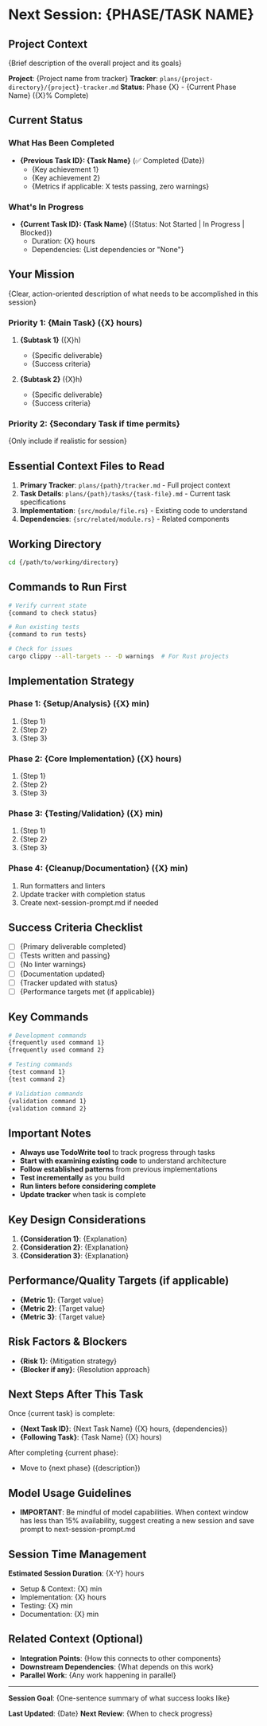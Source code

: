 # Next Session: {PHASE/TASK NAME}

## Project Context

{Brief description of the overall project and its goals}

**Project**: {Project name from tracker}
**Tracker**: `plans/{project-directory}/{project}-tracker.md`
**Status**: Phase {X} - {Current Phase Name} ({X}% Complete)

## Current Status

### What Has Been Completed
- **{Previous Task ID}: {Task Name}** (✅ Completed {Date})
  - {Key achievement 1}
  - {Key achievement 2}
  - {Metrics if applicable: X tests passing, zero warnings}

### What's In Progress
- **{Current Task ID}: {Task Name}** ({Status: Not Started | In Progress | Blocked})
  - Duration: {X} hours
  - Dependencies: {List dependencies or "None"}

## Your Mission

{Clear, action-oriented description of what needs to be accomplished in this session}

### Priority 1: {Main Task} ({X} hours)

1. **{Subtask 1}** ({X}h)
   - {Specific deliverable}
   - {Success criteria}
   
2. **{Subtask 2}** ({X}h)
   - {Specific deliverable}
   - {Success criteria}

### Priority 2: {Secondary Task if time permits}
{Only include if realistic for session}

## Essential Context Files to Read

1. **Primary Tracker**: `plans/{path}/tracker.md` - Full project context
2. **Task Details**: `plans/{path}/tasks/{task-file}.md` - Current task specifications
3. **Implementation**: `{src/module/file.rs}` - Existing code to understand
4. **Dependencies**: `{src/related/module.rs}` - Related components

## Working Directory

```bash
cd {/path/to/working/directory}
```

## Commands to Run First

```bash
# Verify current state
{command to check status}

# Run existing tests
{command to run tests}

# Check for issues
cargo clippy --all-targets -- -D warnings  # For Rust projects
```

## Implementation Strategy

### Phase 1: {Setup/Analysis} ({X} min)
1. {Step 1}
2. {Step 2}
3. {Step 3}

### Phase 2: {Core Implementation} ({X} hours)
1. {Step 1}
2. {Step 2}
3. {Step 3}

### Phase 3: {Testing/Validation} ({X} min)
1. {Step 1}
2. {Step 2}
3. {Step 3}

### Phase 4: {Cleanup/Documentation} ({X} min)
1. Run formatters and linters
2. Update tracker with completion status
3. Create next-session-prompt.md if needed

## Success Criteria Checklist

- [ ] {Primary deliverable completed}
- [ ] {Tests written and passing}
- [ ] {No linter warnings}
- [ ] {Documentation updated}
- [ ] {Tracker updated with status}
- [ ] {Performance targets met (if applicable)}

## Key Commands

```bash
# Development commands
{frequently used command 1}
{frequently used command 2}

# Testing commands
{test command 1}
{test command 2}

# Validation commands
{validation command 1}
{validation command 2}
```

## Important Notes

- **Always use TodoWrite tool** to track progress through tasks
- **Start with examining existing code** to understand architecture
- **Follow established patterns** from previous implementations
- **Test incrementally** as you build
- **Run linters before considering complete**
- **Update tracker** when task is complete

## Key Design Considerations

1. **{Consideration 1}**: {Explanation}
2. **{Consideration 2}**: {Explanation}
3. **{Consideration 3}**: {Explanation}

## Performance/Quality Targets (if applicable)

- **{Metric 1}**: {Target value}
- **{Metric 2}**: {Target value}
- **{Metric 3}**: {Target value}

## Risk Factors & Blockers

- **{Risk 1}**: {Mitigation strategy}
- **{Blocker if any}**: {Resolution approach}

## Next Steps After This Task

Once {current task} is complete:
- **{Next Task ID}**: {Next Task Name} ({X} hours, {dependencies})
- **{Following Task}**: {Task Name} ({X} hours)

After completing {current phase}:
- Move to {next phase} ({description})

## Model Usage Guidelines

- **IMPORTANT**: Be mindful of model capabilities. When context window has less than 15% availability, suggest creating a new session and save prompt to next-session-prompt.md

## Session Time Management

**Estimated Session Duration**: {X-Y} hours
- Setup & Context: {X} min
- Implementation: {X} hours  
- Testing: {X} min
- Documentation: {X} min

## Related Context (Optional)

- **Integration Points**: {How this connects to other components}
- **Downstream Dependencies**: {What depends on this work}
- **Parallel Work**: {Any work happening in parallel}

---

**Session Goal**: {One-sentence summary of what success looks like}

**Last Updated**: {Date}
**Next Review**: {When to check progress}
